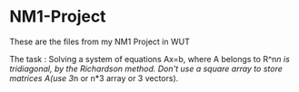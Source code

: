 # NM1-Project
These are the files from my NM1 Project in WUT


The task :
Solving a system of equations Ax=b, where A belongs to R^n*n is tridiagonal, by the Richardson method.
Don't use a square array to store matrices A(use 3*n or n*3 array or 3 vectors).
